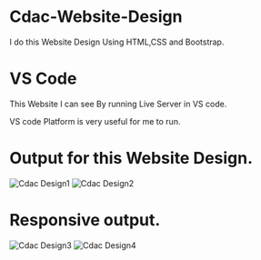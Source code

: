 # Cdac-Website-Design
I do this Website Design Using HTML,CSS and Bootstrap.

# VS Code 
This Website I can see By running Live Server in VS code.

VS code Platform is very useful for me to run.

# Output for this Website Design.
![Cdac Design1](https://github.com/Rajeswari-28/Cdac-Website-Design/assets/128280511/c4a3b505-dbea-4298-a08f-775854e93353)
![Cdac Design2](https://github.com/Rajeswari-28/Cdac-Website-Design/assets/128280511/c7352861-ee13-438c-aeab-52673a31bfd7)

# Responsive output.
![Cdac Design3](https://github.com/Rajeswari-28/Cdac-Website-Design/assets/128280511/90f2188a-412a-4aa0-9147-b88cc5a720b1)
![Cdac Design4](https://github.com/Rajeswari-28/Cdac-Website-Design/assets/128280511/69dffdae-de6d-47ea-8336-afe466831a32)

